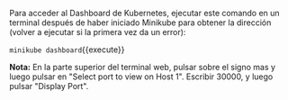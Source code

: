 Para acceder al Dashboard de Kubernetes, ejecutar este comando en un terminal después de haber iniciado Minikube para obtener la dirección  (volver a ejecutar si la primera vez da un error):

`minikube dashboard`{{execute}}

**Nota:** En la parte superior del terminal web, pulsar sobre el signo mas y luego pulsar en "Select port to view on Host 1". Escribir 30000, y luego pulsar "Display Port".
